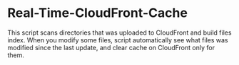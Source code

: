 Real-Time-CloudFront-Cache
==========================

This script scans directories that was uploaded to CloudFront and build files index. When you modify some files, script automatically see what files was modified since the last update, and clear cache on CloudFront only for them.